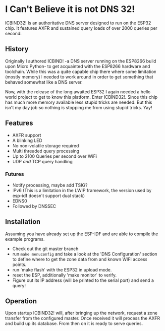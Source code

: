 # I Can't Believe it is not DNS 32! #

ICBIND32! Is an authoritative DNS server designed to run on the ESP32 chip. It
features AXFR and sustained query loads of over 2000 queries per second.

## History ##

Originally I authored ICBIND! -a DNS server running on the ESP8266 build upon
Micro Python- to get acquainted with the ESP8266 hardware and toolchain. While
this was a quite capable chip there where some limitation (mostly memory) I
needed to work around in order to get something that behaved somewhat like a
DNS server.

Now, with the release of the long awaited ESP32 I again needed a hello world
project to get to know this platform. Enter ICBIND32!. Since this chip has much
more memory available less stupid tricks are needed. But this isn't my day job
so nothing is stopping me from using stupid tricks. Yay!

## Features ##

- AXFR support
- A blinking LED
- No non-volatile storage required
- Multi threaded query processing
- Up to 2100 Queries per second over WiFi
- UDP _and_ TCP query handling

### Futures ###

- Notify processing, maybe add TSIG?
- IPv6 (This is a limitation in the LWIP framework, the version used by esp-idf
  doesn't support dual stack)
- EDNS0
- Followed by DNSSEC

## Installation ##

Assuming you have already set up the ESP-IDF and are able to compile the
example programs.

- Check out the git master branch
- run `make menuconfig` and take a look at the 'DNS Configuration' section to
  define where to get the zone data from and known WIFI access points.
- run 'make flash' with the ESP32 in upload mode.
- reset the ESP, additionally 'make monitor' to verify.
- Figure out its IP address (will be printed to the serial port) and send a
  query!

## Operation ##

Upon startup ICBIND32! will, after bringing up the network, request a zone
transfer from the configured master. Once received it will process the AXFR and
build up its database. From then on it is ready to serve queries.


